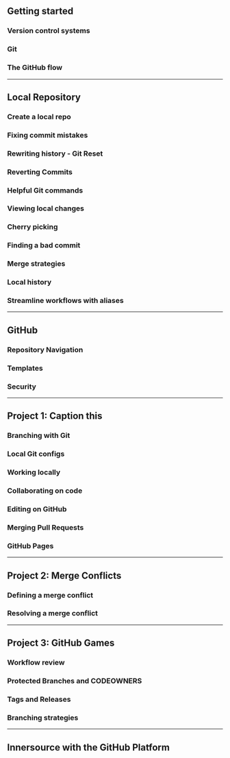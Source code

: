 ## Getting started

### Version control systems
### Git
### The GitHub flow

---

## Local Repository

### Create a local repo
### Fixing commit mistakes
### Rewriting history - Git Reset
### Reverting Commits
### Helpful Git commands
### Viewing local changes
### Cherry picking
### Finding a bad commit
### Merge strategies
### Local history
### Streamline workflows with aliases

---

## GitHub

### Repository Navigation
### Templates
### Security

---

## Project 1: Caption this

### Branching with Git
### Local Git configs
### Working locally
### Collaborating on code
### Editing on GitHub
### Merging Pull Requests
### GitHub Pages

---

## Project 2: Merge Conflicts

### Defining a merge conflict
### Resolving a merge conflict

---

## Project 3: GitHub Games

### Workflow review
### Protected Branches and CODEOWNERS
### Tags and Releases
### Branching strategies

---

## Innersource with the GitHub Platform
